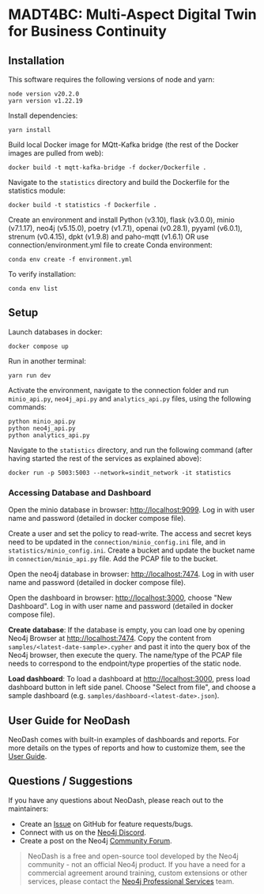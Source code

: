 # MADT4BC: Multi-Aspect Digital Twin for Business Continuity

## Installation

This software requires the following versions of node and yarn:

```
node version v20.2.0
yarn version v1.22.19
```

Install dependencies:

```
yarn install
```

Build local Docker image for MQtt-Kafka bridge (the rest of the Docker images are pulled from web):

```
docker build -t mqtt-kafka-bridge -f docker/Dockerfile .
```

Navigate to the `statistics` directory and build the Dockerfile for the statistics module:

```
docker build -t statistics -f Dockerfile .
```

Create an environment and install Python (v3.10), flask (v3.0.0), minio (v7.1.17), neo4j (v5.15.0), poetry (v1.7.1), openai (v0.28.1), pyyaml (v6.0.1), strenum (v0.4.15), dpkt (v1.9.8) and paho-mqtt (v1.6.1) OR use connection/environment.yml file to create Conda environment:
```
conda env create -f environment.yml
```
To verify installation: 
```
conda env list
```

## Setup

Launch databases in docker:

```
docker compose up
```

Run in another terminal:

```
yarn run dev
```

Activate the environment, navigate to the connection folder and run `minio_api.py`, `neo4j_api.py` and `analytics_api.py` files, using the following commands:

```
python minio_api.py
python neo4j_api.py
python analytics_api.py
```

Navigate to the `statistics` directory, and run the following command (after having started the rest of the services as explained above):

```
docker run -p 5003:5003 --network=sindit_network -it statistics
```

### Accessing Database and Dashboard

Open the minio database in browser: [http://localhost:9099](http://localhost:9099).
Log in with user name and password (detailed in docker compose file).

Create a user and set the policy to read-write. The access and secret keys need to be updated in the `connection/minio_config.ini` file, and in `statistics/minio_config.ini`.
Create a bucket and update the bucket name in `connection/minio_api.py` file. Add the PCAP file to the bucket. 

Open the neo4j database in browser: [http://localhost:7474](http://localhost:7474).
Log in with user name and password (detailed in docker compose file).

Open the dashboard in browser: [http://localhost:3000](http://localhost:3000), choose "New Dashboard". 
Log in with user name and password (detailed in docker compose file).

**Create database**: If the database is empty, you can load one by opening Neo4j Browser at [http://localhost:7474](http:localhost:7474). Copy the content from `samples/<latest-date-sample>.cypher` and past it into the query box of the Neo4j browser, then execute the query. The name/type of the PCAP file needs to correspond to the endpoint/type properties of the static node. 

**Load dashboard**: To load a dashboard at [http://localhost:3000](http:localhost:3000), press load dashboard button in left side panel. Choose "Select from file", and choose a sample dashboard (e.g. `samples/dashboard-<latest-date>.json`).

## User Guide for NeoDash

NeoDash comes with built-in examples of dashboards and reports. For more details on the types of reports and how to customize them, see the [User Guide](
https://neo4j.com/labs/neodash/2.2/user-guide/).


## Questions / Suggestions

If you have any questions about NeoDash, please reach out to the maintainers:
- Create an [Issue](https://github.com/neo4j-labs/neodash/issues/new) on GitHub for feature requests/bugs.
- Connect with us on the [Neo4j Discord](https://neo4j.com/developer/discord/).
- Create a post on the Neo4j [Community Forum](https://community.neo4j.com/).

> NeoDash is a free and open-source tool developed by the Neo4j community - not an official Neo4j product. If you have a need for a commercial agreement around training, custom extensions or other services, please contact the [Neo4j Professional Services](https://neo4j.com/professional-services/) team.
